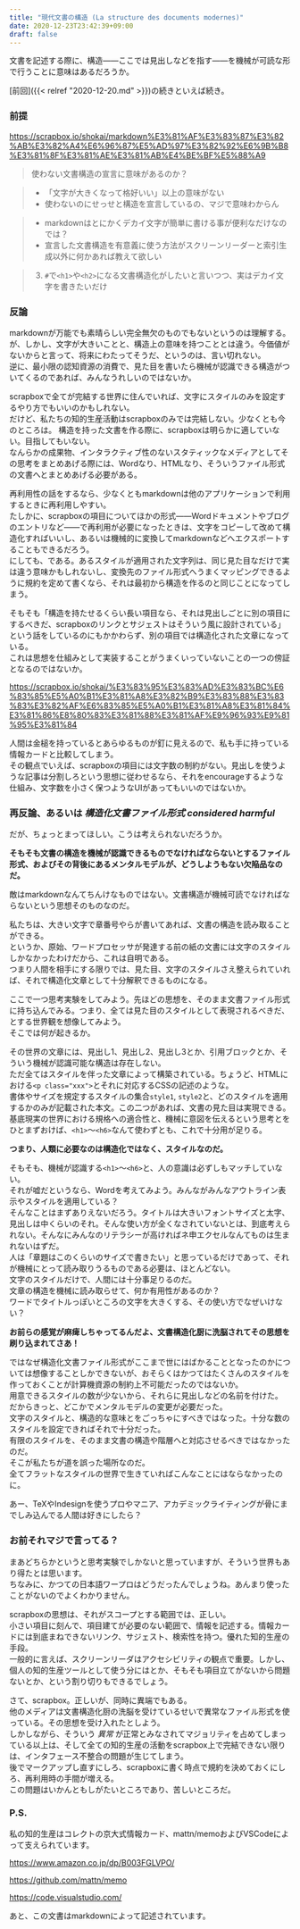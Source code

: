 ```yaml
---
title: "現代文書の構造 (La structure des documents modernes)"
date: 2020-12-23T23:42:39+09:00
draft: false
---
```


文書を記述する際に、構造――ここでは見出しなどを指す――を機械が可読な形で行うことに意味はあるだろうか。

[前回]({{< relref "2020-12-20.md" >}})の続きといえば続き。

<!-- more -->

### 前提

https://scrapbox.io/shokai/markdown%E3%81%AF%E3%83%87%E3%82%AB%E3%82%A4%E6%96%87%E5%AD%97%E3%82%92%E6%9B%B8%E3%81%8F%E3%81%AE%E3%81%AB%E4%BE%BF%E5%88%A9

> 使わない文書構造の宣言に意味があるのか？

> - 「文字が大きくなって格好いい」以上の意味がない
> - 使わないのにせっせと構造を宣言しているの、マジで意味わからん

> - markdownはとにかくデカイ文字が簡単に書ける事が便利なだけなのでは？
> - 宣言した文書構造を有意義に使う方法がスクリーンリーダーと索引生成以外に何かあれば教えて欲しい

> 3. `#`で`<h1>`や`<h2>`になる文書構造化がしたいと言いつつ、実はデカイ文字を書きたいだけ

### 反論

markdownが万能でも素晴らしい完全無欠のものでもないというのは理解する。  
が、しかし、文字が大きいことと、構造上の意味を持つこととは違う。今価値がないからと言って、将来にわたってそうだ、というのは、言い切れない。  
逆に、最小限の認知資源の消費で、見た目を書いたら機械が認識できる構造がついてくるのであれば、みんなうれしいのではないか。

scrapboxで全てが完結する世界に住んでいれば、文字にスタイルのみを設定するやり方でもいいのかもしれない。  
だけど、私たちの知的生産活動はscrapboxのみでは完結しない。少なくとも今のところは。 
構造を持った文書を作る際に、scrapboxは明らかに適していない。目指してもいない。  
なんらかの成果物、インタラクティブ性のないスタティックなメディアとしてその思考をまとめあげる際には、Wordなり、HTMLなり、そういうファイル形式の文書へとまとめあげる必要がある。

再利用性の話をするなら、少なくともmarkdownは他のアプリケーションで利用するときに再利用しやすい。  
たしかに、scrapboxの項目についてほかの形式――Wordドキュメントやブログのエントリなど――で再利用が必要になったときは、文字をコピーして改めて構造化すればいいし、あるいは機械的に変換してmarkdownなどへエクスポートすることもできるだろう。  
にしても、である。あるスタイルが適用された文字列は、同じ見た目なだけで実は違う意味かもしれないし、変換先のファイル形式へうまくマッピングできるように規約を定めて書くなら、それは最初から構造を作るのと同じことになってしまう。

そもそも「構造を持たせるくらい長い項目なら、それは見出しごとに別の項目にするべきだ、scrapboxのリンクとサジェストはそういう風に設計されている」という話をしているのにもかかわらず、別の項目では構造化された文章になっている。  
これは思想を仕組みとして実装することがうまくいっていないことの一つの傍証となるのではないか。

https://scrapbox.io/shokai/%E3%83%95%E3%83%AD%E3%83%BC%E6%83%85%E5%A0%B1%E3%81%A8%E3%82%B9%E3%83%88%E3%83%83%E3%82%AF%E6%83%85%E5%A0%B1%E3%81%A8%E3%81%84%E3%81%86%E8%80%83%E3%81%88%E3%81%AF%E9%96%93%E9%81%95%E3%81%84

人間は金槌を持っているとあらゆるものが釘に見えるので、私も手に持っている情報カードと比較してしまう。  
その観点でいえば、scrapboxの項目には文字数の制約がない。見出しを使うような記事は分割しろという思想に従わせるなら、それをencourageするような仕組み、文字数を小さく保つようなUIがあってもいいのではないか。

### 再反論、あるいは _構造化文書ファイル形式 considered harmful_

だが、ちょっとまってほしい。こうは考えられないだろうか。

__そもそも文書の構造を機械が認識できるものでなければならないとするファイル形式、およびその背後にあるメンタルモデルが、どうしようもない欠陥品なのだ。__

敵はmarkdownなんてちんけなものではない。文書構造が機械可読でなければならないという思想そのものなのだ。

私たちは、大きい文字で章番号やらが書いてあれば、文書の構造を読み取ることができる。  
というか、原始、ワードプロセッサが発達する前の紙の文書には文字のスタイルしかなかったわけだから、これは自明である。  
つまり人間を相手にする限りでは、見た目、文字のスタイルさえ整えられていれば、それで構造化文章として十分解釈できるものになる。

ここで一つ思考実験をしてみよう。先ほどの思想を、そのまま文書ファイル形式に持ち込んでみる。つまり、全ては見た目のスタイルとして表現されるべきだ、とする世界観を想像してみよう。  
そこでは何が起きるか。  

その世界の文章には、見出し1、見出し2、見出し3とか、引用ブロックとか、そういう機械が認識可能な構造は存在しない。  
ただ全てはスタイルを伴った文章によって構築されている。ちょうど、HTMLにおける`<p class="xxx">`とそれに対応するCSSの記述のような。  
書体やサイズを規定するスタイルの集合`style1`, `style2`と、どのスタイルを適用するかのみが記載された本文。この二つがあれば、文書の見た目は実現できる。  
基底現実の世界における規格への適合性と、機械に意図を伝えるという思考とをひとまずおけば、`<h1>`～`<h6>`なんて使わずとも、これで十分用が足りる。

__つまり、人類に必要なのは構造化ではなく、スタイルなのだ。__

そもそも、機械が認識する`<h1>`～`<h6>`と、人の意識は必ずしもマッチしていない。  
それが嘘だというなら、Wordを考えてみよう。みんながみんなアウトライン表示やスタイルを適用している？  
そんなことはまずありえないだろう。タイトルは大きいフォントサイズと太字、見出しは中くらいのそれ。そんな使い方が全くなされていないとは、到底考えられない。そんなにみんなのリテラシーが高ければネ申エクセルなんてものは生まれないはずだ。  
人は「章題はこのくらいのサイズで書きたい」と思っているだけであって、それが機械にとって読み取りうるものである必要は、ほとんどない。  
文字のスタイルだけで、人間には十分事足りるのだ。  
文章の構造を機械に読み取らせて、何か有用性があるのか？  
ワードでタイトルっぽいところの文字を大きくする、その使い方でなぜいけない？  

__お前らの感覚が麻痺しちゃってるんだよ、文書構造化厨に洗脳されてその思想を刷り込まれてさあ！__

ではなぜ構造化文書ファイル形式がここまで世にはばかることとなったのかについては想像することしかできないが、おそらくはかつてはたくさんのスタイルを作っておくことが計算機資源の制約上不可能だったのではないか。  
用意できるスタイルの数が少ないから、それらに見出しなどの名前を付けた。  
だからきっと、どこかでメンタルモデルの変更が必要だった。  
文字のスタイルと、構造的な意味とをごっちゃにすべきではなった。十分な数のスタイルを設定できればそれで十分だった。  
有限のスタイルを、そのまま文書の構造や階層へと対応させるべきではなかったのだ。  
そこが私たちが道を誤った場所なのだ。  
全てフラットなスタイルの世界で生きていればこんなことにはならなかったのに。

あー、TeXやIndesignを使うプロやマニア、アカデミックライティングが骨にまでしみ込んでる人間は好きにしたら？

### お前それマジで言ってる？

まあどちらかというと思考実験でしかないと思っていますが、そういう世界もあり得たとは思います。  
ちなみに、かつての日本語ワープロはどうだったんでしょうね。あんまり使ったことがないのでよくわかりません。

scrapboxの思想は、それがスコープとする範囲では、正しい。  
小さい項目に刻んで、項目建てが必要のない範囲で、情報を記述する。情報カードには到底まねできないリンク、サジェスト、検索性を持つ。優れた知的生産の手段。  
一般的に言えば、スクリーンリーダはアクセシビリティの観点で重要。しかし、個人の知的生産ツールとして使う分にはとか、そもそも項目立てがないから問題ないとか、という割り切りもできるでしょう。

さて、scrapbox。正しいが、同時に異端でもある。  
他のメディアは文書構造化厨の洗脳を受けているせいで異常なファイル形式を使っている。その思想を受け入れたとしよう。  
しかしながら、そういう _異常_ が正常とみなされてマジョリティを占めてしまっている以上は、そして全ての知的生産の活動をscrapbox上で完結できない限りは、インタフェース不整合の問題が生じてしまう。  
後でマークアップし直すにしろ、scrapboxに書く時点で規約を決めておくにしろ、再利用時の手間が増える。  
この問題はいかんともしがたいところであり、苦しいところだ。

### P.S.

私の知的生産はコレクトの京大式情報カード、mattn/memoおよびVSCodeによって支えられています。

https://www.amazon.co.jp/dp/B003FGLVPO/

https://github.com/mattn/memo

https://code.visualstudio.com/

あと、この文書はmarkdownによって記述されています。
